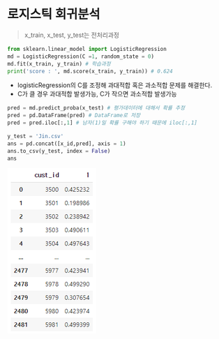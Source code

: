 # 로지스틱 회귀분석

> x_train, x_test, y_test는 전처리과정

```python
from sklearn.linear_model import LogisticRegression
md = LogisticRegression(C =1, random_state = 0)
md.fit(x_train, y_train) # 학습과정
print('score : ', md.score(x_train, y_train)) # 0.624
```

* logisticRegression의 C를 조정해 과대적합 혹은 과소적합 문제를 해결한다.
* C가 클 경우 과대적합 발생가능, C가 작으면 과소적합 발생가능

```python
pred = md.predict_proba(x_test) # 평가데이터에 대해서 확률 추정
pred = pd.DataFrame(pred) # DataFrame로 저장
pred = pred.iloc[:,1] # 남자(1)일 확률 구해야 하기 때문에 iloc[:,1]
```

```python
y_test = 'Jin.csv'
ans = pd.concat([x_id,pred], axis = 1)
ans.to_csv(y_test, index = False)
ans
```

![image-20210720145504249](markdown-images\image-20210720145504249.png)